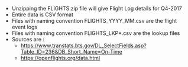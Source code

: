 
* Unzipping the FLIGHTS.zip file will give Flight Log details for Q4-2017
* Entire data is CSV format
* Files with naming convention FLIGHTS_YYYY_MM.csv are the flight event logs
* Files with naming convention FLIGHTS_LKP*.csv are the lookup files
* Sources are :
  * https://www.transtats.bts.gov/DL_SelectFields.asp?Table_ID=236&DB_Short_Name=On-Time
  * https://openflights.org/data.html 